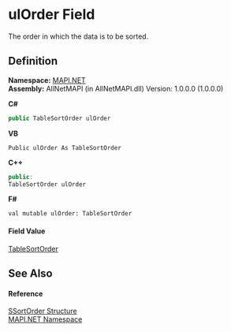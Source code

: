 # ulOrder Field


The order in which the data is to be sorted.



## Definition
**Namespace:** <a href="5bef4637-66f8-16d4-e5f4-4d0da57a1538.md">MAPI.NET</a>  
**Assembly:** AllNetMAPI (in AllNetMAPI.dll) Version: 1.0.0.0 (1.0.0.0)

**C#**
``` C#
public TableSortOrder ulOrder
```
**VB**
``` VB
Public ulOrder As TableSortOrder
```
**C++**
``` C++
public:
TableSortOrder ulOrder
```
**F#**
``` F#
val mutable ulOrder: TableSortOrder
```



#### Field Value
<a href="46600767-8fde-69ef-002c-64f0976b4e69.md">TableSortOrder</a>

## See Also


#### Reference
<a href="6cc775d7-842b-3fa0-ca6b-61f67dc4c98b.md">SSortOrder Structure</a>  
<a href="5bef4637-66f8-16d4-e5f4-4d0da57a1538.md">MAPI.NET Namespace</a>  
